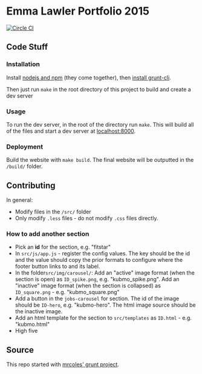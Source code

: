 # Emma Lawler Portfolio 2015
[![Circle CI](https://circleci.com/gh/lawlere/portfolio_2015.svg?style=svg)](https://circleci.com/gh/lawlere/portfolio_2015)

## Code Stuff
### Installation

Install [nodejs and npm](http://nodejs.org/download/) (they come together), then [install grunt-cli](http://gruntjs.com/getting-started).

Then just run `make` in the root directory of this project to build and create a dev server

### Usage

To run the dev server, in the root of the directory run `make`. This will build all of the files and start a dev server at [localhost:8000](http://localhost:8000).


### Deployment

Build the website with `make build`. The final website will be outputted in the `/build/` folder.

## Contributing

In general: 

* Modify files in the `/src/` folder
* Only modify `.less` files - do not modify `.css` files directly.

### How to add another section

* Pick an **id** for the section, e.g. "fitstar"
* In `src/js/app.js` - register the config values. The key should be the id and the value should copy the prior formats to configure where the footer button links to and its label.
* In the folder`src/img/carousel/`: Add an "active" image format (when the section is open) as `ID_spike.png`, e.g. "kubmo_spike.png". Add an "inactive" image format (when the section is collapsed) as `ID_square.png` - e.g. "kubmo_square.png"
* Add a button in the `jobs-carousel` for section. The id of the image should be `ID-hero`, e.g. "kubmo-hero". The html image source should be the inactive image.
* Add an html template for the section to `src/templates` as `ID.html` - e.g. "kubmo.html"
* High five

## Source

This repo started with [mrcoles' grunt project](https://github.com/mrcoles/static-less-coffeescript-grunt-project).


